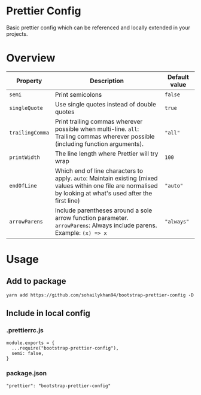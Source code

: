 # Prettier Config
Basic prettier config which can be referenced and locally extended in your projects.

# Overview
| Property | Description | Default value |
| --- | --- | --- |
| `semi` | Print semicolons | `false` |
| `singleQuote` | Use single quotes instead of double quotes | `true` |
| `trailingComma` | Print trailing commas wherever possible when multi-line. `all`: Trailing commas wherever possible (including function arguments). | `"all"` |
| `printWidth` | The line length where Prettier will try wrap | `100` |
| `endOfLine` | Which end of line characters to apply. `auto`: Maintain existing (mixed values within one file are normalised by looking at what's used after the first line) | `"auto"` |
| `arrowParens` | Include parentheses around a sole arrow function parameter. `arrowParens`: Always include parens. Example: `(x) => x` | `"always"` |

# Usage
## Add to package
```
yarn add https://github.com/sohailykhan94/bootstrap-prettier-config -D
```

## Include in local config
### .prettierrc.js
```
module.exports = {
  ...require("bootstrap-prettier-config"),
  semi: false,
}
```

### package.json
```
"prettier": "bootstrap-prettier-config"
```